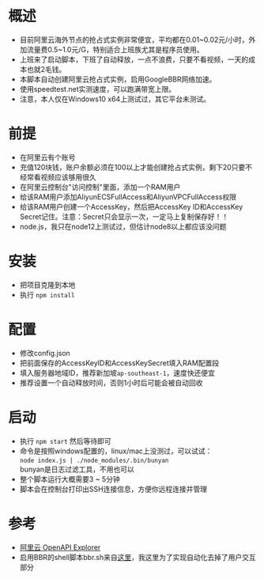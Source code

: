# 概述
* 目前阿里云海外节点的抢占式实例非常便宜，平均都在0.01\~0.02元/小时，外加流量费0.5\~1.0元/G，特别适合上班族尤其是程序员使用。
* 上班来了启动脚本，下班了自动释放，一点不浪费，只要不看视频，一天的成本也就2毛钱。
* 本脚本自动创建阿里云抢占式实例，启用GoogleBBR网络加速。
* 使用speedtest.net实测速度，可以跑满带宽上限。
* 注意，本人仅在Windows10 x64上测试过，其它平台未测试。

# 前提
* 在阿里云有个账号
* 充值120块钱，账户余额必须在100以上才能创建抢占式实例，剩下20只要不经常看视频应该够用很久
* 在阿里云控制台"访问控制"里面，添加一个RAM用户
* 给该RAM用户添加AliyunECSFullAccess和AliyunVPCFullAccess权限
* 给该RAM用户创建一个AccessKey，然后把AccessKey ID和AccessKey Secret记住。注意：Secret只会显示一次，一定马上复制保存好！！
* node.js，我只在node12上测试过，但估计node8以上都应该没问题

# 安装
* 把项目克隆到本地
* 执行 `npm install`

# 配置
* 修改config.json
* 把前面保存的AccessKeyID和AccessKeySecret填入RAM配置段
* 填入服务器地域ID，推荐新加坡`ap-southeast-1`，速度快还便宜
* 推荐设置一个自动释放时间，否则1小时后可能会被自动回收

# 启动
* 执行 `npm start` 然后等待即可
* 命令是按照windows配置的，linux/mac上没测过，可以试试：<br/>
  `node index.js | ./node_modules/.bin/bunyan`<br/>
   bunyan是日志过滤工具，不用也可以
* 整个脚本运行大概需要3 ~ 5分钟
* 脚本会在控制台打印出SSH连接信息，方便你远程连接并管理

# 参考
* [阿里云 OpenAPI Explorer](https://api.aliyun.com/#/)
* 启用BBR的shell脚本bbr.sh来自[这里](https://www.codercto.com/a/25431.html)，我这里为了实现自动化去掉了用户交互部分

